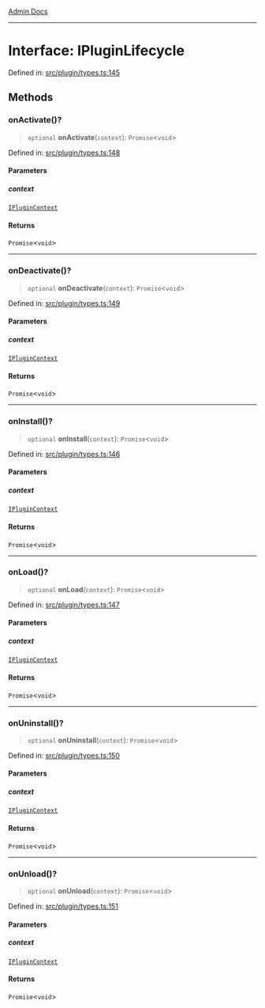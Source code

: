 [Admin Docs](/)

***

# Interface: IPluginLifecycle

Defined in: [src/plugin/types.ts:145](https://github.com/Sourya07/talawa-api/blob/cfbd515d04ffba748b09232a33807f1845dd1878/src/plugin/types.ts#L145)

## Methods

### onActivate()?

> `optional` **onActivate**(`context`): `Promise`\<`void`\>

Defined in: [src/plugin/types.ts:148](https://github.com/Sourya07/talawa-api/blob/cfbd515d04ffba748b09232a33807f1845dd1878/src/plugin/types.ts#L148)

#### Parameters

##### context

[`IPluginContext`](IPluginContext.md)

#### Returns

`Promise`\<`void`\>

***

### onDeactivate()?

> `optional` **onDeactivate**(`context`): `Promise`\<`void`\>

Defined in: [src/plugin/types.ts:149](https://github.com/Sourya07/talawa-api/blob/cfbd515d04ffba748b09232a33807f1845dd1878/src/plugin/types.ts#L149)

#### Parameters

##### context

[`IPluginContext`](IPluginContext.md)

#### Returns

`Promise`\<`void`\>

***

### onInstall()?

> `optional` **onInstall**(`context`): `Promise`\<`void`\>

Defined in: [src/plugin/types.ts:146](https://github.com/Sourya07/talawa-api/blob/cfbd515d04ffba748b09232a33807f1845dd1878/src/plugin/types.ts#L146)

#### Parameters

##### context

[`IPluginContext`](IPluginContext.md)

#### Returns

`Promise`\<`void`\>

***

### onLoad()?

> `optional` **onLoad**(`context`): `Promise`\<`void`\>

Defined in: [src/plugin/types.ts:147](https://github.com/Sourya07/talawa-api/blob/cfbd515d04ffba748b09232a33807f1845dd1878/src/plugin/types.ts#L147)

#### Parameters

##### context

[`IPluginContext`](IPluginContext.md)

#### Returns

`Promise`\<`void`\>

***

### onUninstall()?

> `optional` **onUninstall**(`context`): `Promise`\<`void`\>

Defined in: [src/plugin/types.ts:150](https://github.com/Sourya07/talawa-api/blob/cfbd515d04ffba748b09232a33807f1845dd1878/src/plugin/types.ts#L150)

#### Parameters

##### context

[`IPluginContext`](IPluginContext.md)

#### Returns

`Promise`\<`void`\>

***

### onUnload()?

> `optional` **onUnload**(`context`): `Promise`\<`void`\>

Defined in: [src/plugin/types.ts:151](https://github.com/Sourya07/talawa-api/blob/cfbd515d04ffba748b09232a33807f1845dd1878/src/plugin/types.ts#L151)

#### Parameters

##### context

[`IPluginContext`](IPluginContext.md)

#### Returns

`Promise`\<`void`\>

